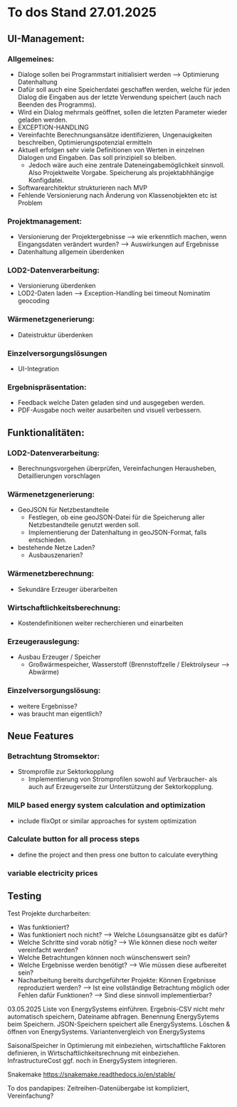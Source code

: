 # To dos Stand 27.01.2025

## UI-Management:
### Allgemeines:
- Dialoge sollen bei Programmstart initialisiert werden --> Optimierung Datenhaltung
- Dafür soll auch eine Speicherdatei geschaffen werden, welche für jeden Dialog die Eingaben aus der letzte Verwendung speichert (auch nach Beenden des Programms).
- Wird ein Dialog mehrmals geöffnet, sollen die letzten Parameter wieder geladen werden.
- EXCEPTION-HANDLING
- Vereinfachte Berechnungsansätze identifizieren, Ungenauigkeiten beschreiben, Optimierungspotenzial ermitteln
- Aktuell erfolgen sehr viele Definitionen von Werten in einzelnen Dialogen und Eingaben. Das soll prinzipiell so bleiben.
    - Jedoch wäre auch eine zentrale Dateneingabemöglichkeit sinnvoll. Also Projektweite Vorgabe. Speicherung als projektabhhängige Konfigdatei.
- Softwarearchitektur strukturieren nach MVP
- Fehlende Versionierung nach Änderung von Klassenobjekten etc ist Problem

### Projektmanagement:
- Versionierung der Projektergebnisse --> wie erkenntlich machen, wenn Eingangsdaten verändert wurden? --> Auswirkungen auf Ergebnisse
- Datenhaltung allgemein überdenken

### LOD2-Datenverarbeitung:
- Versionierung überdenken
- LOD2-Daten laden --> Exception-Handling bei timeout Nominatim geocoding

### Wärmenetzgenerierung:
- Dateistruktur überdenken

### Einzelversorgungslösungen
- UI-Integration

### Ergebnispräsentation:
- Feedback welche Daten geladen sind und ausgegeben werden.
- PDF-Ausgabe noch weiter ausarbeiten und visuell verbessern.

## Funktionalitäten:
### LOD2-Datenverarbeitung:
- Berechnungsvorgehen überprüfen, Vereinfachungen Herausheben, Detaillierungen vorschlagen

### Wärmenetzgenerierung:
- GeoJSON für Netzbestandteile
    - Festlegen, ob eine geoJSON-Datei für die Speicherung aller Netzbestandteile genutzt werden soll.
    - Implementierung der Datenhaltung in geoJSON-Format, falls entschieden.
- bestehende Netze Laden?
    - Ausbauszenarien? 

### Wärmenetzberechnung:
- Sekundäre Erzeuger überarbeiten

### Wirtschaftlichkeitsberechnung:
- Kostendefinitionen weiter recherchieren und einarbeiten

### Erzeugerauslegung:
- Ausbau Erzeuger / Speicher
    - Großwärmespeicher, Wasserstoff (Brennstoffzelle / Elektrolyseur --> Abwärme)

### Einzelversorgungslösung:
- weitere Ergebnisse?
- was braucht man eigentlich?

## Neue Features
### Betrachtung Stromsektor:
- Stromprofile zur Sektorkopplung
    - Implementierung von Stromprofilen sowohl auf Verbraucher- als auch auf Erzeugerseite zur Unterstützung der Sektorkopplung.

### MILP based energy system calculation and optimization
- include flixOpt or similar approaches for system optimization

### Calculate button for all process steps
- define the project and then press one button to calculate everything

### variable electricity prices

## Testing
Test Projekte durcharbeiten:
- Was funktioniert?
- Was funktioniert noch nicht?
    --> Welche Lösungsansätze gibt es dafür?
- Welche Schritte sind vorab nötig?
    --> Wie können diese noch weiter vereinfacht werden?
- Welche Betrachtungen können noch wünschenswert sein?
- Welche Ergebnisse werden benötigt?
    --> Wie müssen diese aufbereitet sein?
- Nacharbeitung bereits durchgeführter Projekte: Können Ergebnisse reproduziert werden?
    --> Ist eine vollständige Betrachtung möglich oder Fehlen dafür Funktionen?
        --> Sind diese sinnvoll implementierbar?


03.05.2025
Liste von EnergySystems einführen. Ergebnis-CSV nicht mehr automatisch speichern, Dateiname abfragen. Benennung EnergySytems beim Speichern. JSON-Speichern speichert alle EnergySystems. Löschen & öffnen von EnergySystems. Variantenvergleich von EnergySystems

SaisonalSpeicher in Optimierung mit einbeziehen, wirtschaftliche Faktoren definieren, in Wirtschaftlichkeitsrechnung mit einbeziehen. InfrastructureCost ggf. noch in EnergySystem integrieren.

Snakemake
https://snakemake.readthedocs.io/en/stable/

To dos pandapipes:
Zeitreihen-Datenübergabe ist kompliziert, Vereinfachung?